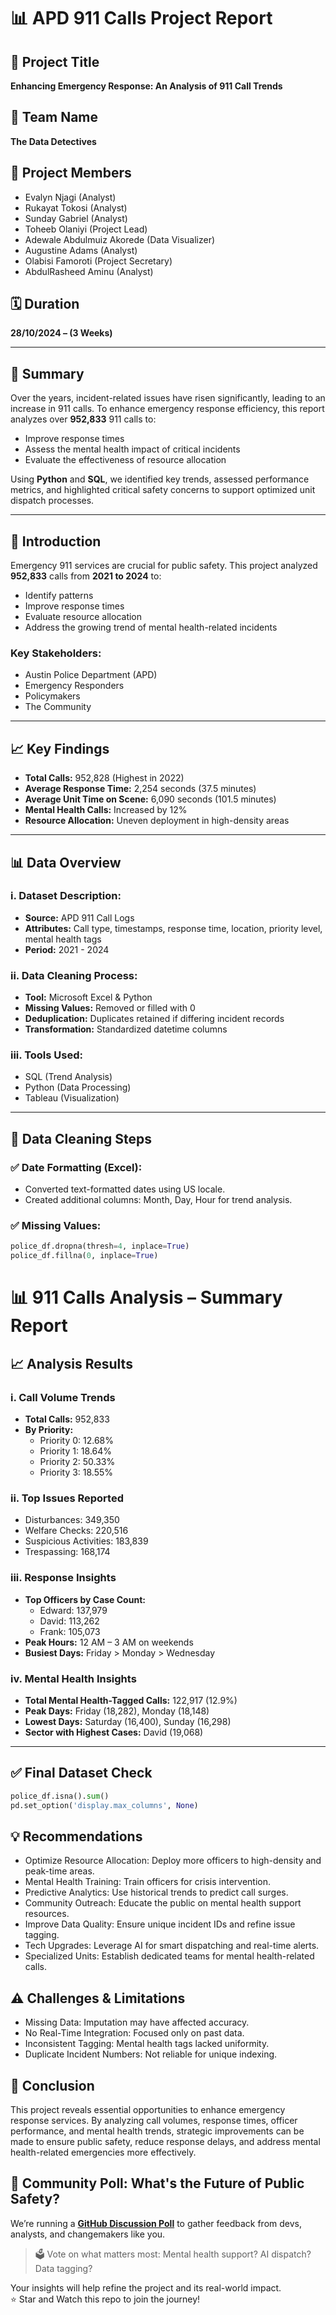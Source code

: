 # 📊 APD 911 Calls Project Report

## 🚨 Project Title
**Enhancing Emergency Response: An Analysis of 911 Call Trends**

## 🧠 Team Name
**The Data Detectives**

## 👥 Project Members
- Evalyn Njagi (Analyst)  
- Rukayat Tokosi (Analyst)  
- Sunday Gabriel (Analyst)  
- Toheeb Olaniyi (Project Lead)  
- Adewale Abdulmuiz Akorede (Data Visualizer)  
- Augustine Adams (Analyst)  
- Olabisi Famoroti (Project Secretary)  
- AbdulRasheed Aminu (Analyst)

## 🗓️ Duration
**28/10/2024 – (3 Weeks)**

---

## 📝 Summary
Over the years, incident-related issues have risen significantly, leading to an increase in 911 calls. To enhance emergency response efficiency, this report analyzes over **952,833** 911 calls to:
- Improve response times
- Assess the mental health impact of critical incidents
- Evaluate the effectiveness of resource allocation

Using **Python** and **SQL**, we identified key trends, assessed performance metrics, and highlighted critical safety concerns to support optimized unit dispatch processes.

---

## 📌 Introduction
Emergency 911 services are crucial for public safety. This project analyzed **952,833** calls from **2021 to 2024** to:
- Identify patterns
- Improve response times
- Evaluate resource allocation
- Address the growing trend of mental health-related incidents

### Key Stakeholders:
- Austin Police Department (APD)
- Emergency Responders
- Policymakers
- The Community

---

## 📈 Key Findings
- **Total Calls:** 952,828 (Highest in 2022)
- **Average Response Time:** 2,254 seconds (37.5 minutes)
- **Average Unit Time on Scene:** 6,090 seconds (101.5 minutes)
- **Mental Health Calls:** Increased by 12%
- **Resource Allocation:** Uneven deployment in high-density areas

---

## 📊 Data Overview

### i. Dataset Description:
- **Source:** APD 911 Call Logs
- **Attributes:** Call type, timestamps, response time, location, priority level, mental health tags
- **Period:** 2021 - 2024

### ii. Data Cleaning Process:
- **Tool:** Microsoft Excel & Python
- **Missing Values:** Removed or filled with 0
- **Deduplication:** Duplicates retained if differing incident records
- **Transformation:** Standardized datetime columns

### iii. Tools Used:
- SQL (Trend Analysis)
- Python (Data Processing)
- Tableau (Visualization)

---

## 🧹 Data Cleaning Steps

### ✅ Date Formatting (Excel):
- Converted text-formatted dates using US locale.
- Created additional columns: Month, Day, Hour for trend analysis.

### ✅ Missing Values:
```python
police_df.dropna(thresh=4, inplace=True)
police_df.fillna(0, inplace=True)
```
# 📊 911 Calls Analysis – Summary Report

## 📈 Analysis Results

### i. Call Volume Trends
- **Total Calls:** 952,833  
- **By Priority:**
  - Priority 0: 12.68%
  - Priority 1: 18.64%
  - Priority 2: 50.33%
  - Priority 3: 18.55%

### ii. Top Issues Reported
- Disturbances: 349,350  
- Welfare Checks: 220,516  
- Suspicious Activities: 183,839  
- Trespassing: 168,174  

### iii. Response Insights
- **Top Officers by Case Count:**
  - Edward: 137,979  
  - David: 113,262  
  - Frank: 105,073  
- **Peak Hours:** 12 AM – 3 AM on weekends  
- **Busiest Days:** Friday > Monday > Wednesday  

### iv. Mental Health Insights
- **Total Mental Health-Tagged Calls:** 122,917 (12.9%)  
- **Peak Days:** Friday (18,282), Monday (18,148)  
- **Lowest Days:** Saturday (16,400), Sunday (16,298)  
- **Sector with Highest Cases:** David (19,068)  

---

## ✅ Final Dataset Check
```python
police_df.isna().sum()
pd.set_option('display.max_columns', None)
```

## 💡 Recommendations
- Optimize Resource Allocation: Deploy more officers to high-density and peak-time areas.
- Mental Health Training: Train officers for crisis intervention.
- Predictive Analytics: Use historical trends to predict call surges.
- Community Outreach: Educate the public on mental health support resources.
- Improve Data Quality: Ensure unique incident IDs and refine issue tagging.
- Tech Upgrades: Leverage AI for smart dispatching and real-time alerts.
- Specialized Units: Establish dedicated teams for mental health-related calls.

## ⚠️ Challenges & Limitations
- Missing Data: Imputation may have affected accuracy.
- No Real-Time Integration: Focused only on past data.
- Inconsistent Tagging: Mental health tags lacked uniformity.
- Duplicate Incident Numbers: Not reliable for unique indexing.

## 📌 Conclusion
This project reveals essential opportunities to enhance emergency response services. 
By analyzing call volumes, response times, officer performance, and mental health trends, strategic improvements can be made to ensure public safety,
reduce response delays, and address mental health-related emergencies more effectively.


## 📣 Community Poll: What's the Future of Public Safety?

We’re running a [**GitHub Discussion Poll**](https://github.com/DevMuzee/APD_Call_Analysis/discussions) to gather feedback from devs, analysts, and changemakers like you.

> 🗳️ Vote on what matters most: Mental health support? AI dispatch? Data tagging?

Your insights will help refine the project and its real-world impact.  
⭐ Star and Watch this repo to join the journey!
